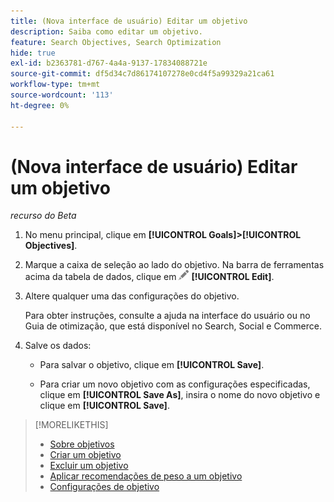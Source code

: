 ```yaml
---
title: (Nova interface de usuário) Editar um objetivo
description: Saiba como editar um objetivo.
feature: Search Objectives, Search Optimization
hide: true
exl-id: b2363781-d767-4a4a-9137-17834088721e
source-git-commit: df5d34c7d86174107278e0cd4f5a99329a21ca61
workflow-type: tm+mt
source-wordcount: '113'
ht-degree: 0%

---
```


# (Nova interface de usuário) Editar um objetivo

*recurso do Beta*

1. No menu principal, clique em **[!UICONTROL Goals]>[!UICONTROL Objectives]**.

1. Marque a caixa de seleção ao lado do objetivo. Na barra de ferramentas acima da tabela de dados, clique em ![Editar](/help/search-social-commerce/assets/edit.png "Editar") **[!UICONTROL Edit]**.

1. Altere qualquer uma das configurações do objetivo.

   Para obter instruções, consulte a ajuda na interface do usuário ou no Guia de otimização, que está disponível no Search, Social e Commerce.

1. Salve os dados:

   * Para salvar o objetivo, clique em **[!UICONTROL Save]**.

   * Para criar um novo objetivo com as configurações especificadas, clique em **[!UICONTROL Save As]**, insira o nome do novo objetivo e clique em **[!UICONTROL Save]**.

>[!MORELIKETHIS]
>
>* [Sobre objetivos](objective-about.md)
>* [Criar um objetivo](objective-create.md)
>* [Excluir um objetivo](objective-delete.md)
>* [Aplicar recomendações de peso a um objetivo](objective-apply-weight-recommendations.md)
>* [Configurações de objetivo](objective-settings.md)
